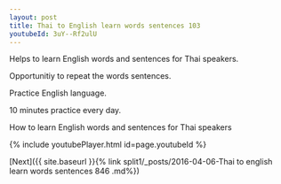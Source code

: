 ```yaml
---
layout: post
title: Thai to English learn words sentences 103 
youtubeId: 3uY--Rf2ulU
---
```

 
 
Helps to learn English words and sentences for Thai speakers.

Opportunitiy to repeat the words sentences. 

Practice English language. 
 
10 minutes practice every day. 
 
How to learn English words and sentences for Thai speakers 
 
{% include youtubePlayer.html id=page.youtubeId %}
 
 
[Next]({{ site.baseurl }}{% link  split1/_posts/2016-04-06-Thai to english learn words sentences 846 .md%})
 
